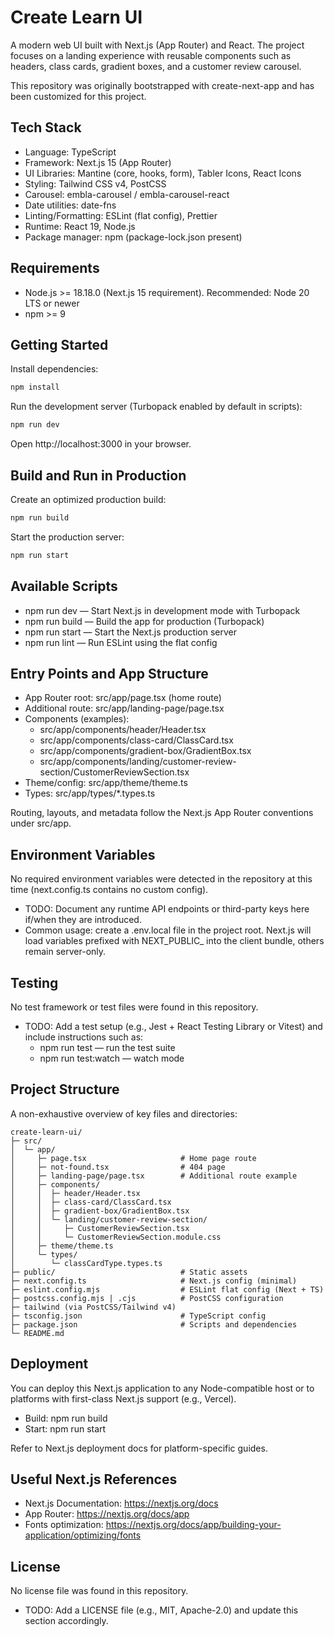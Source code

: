 # Create Learn UI

A modern web UI built with Next.js (App Router) and React. The project focuses on a landing experience with reusable components such as headers, class cards, gradient boxes, and a customer review carousel.

This repository was originally bootstrapped with create-next-app and has been customized for this project.

## Tech Stack
- Language: TypeScript
- Framework: Next.js 15 (App Router)
- UI Libraries: Mantine (core, hooks, form), Tabler Icons, React Icons
- Styling: Tailwind CSS v4, PostCSS
- Carousel: embla-carousel / embla-carousel-react
- Date utilities: date-fns
- Linting/Formatting: ESLint (flat config), Prettier
- Runtime: React 19, Node.js
- Package manager: npm (package-lock.json present)

## Requirements
- Node.js >= 18.18.0 (Next.js 15 requirement). Recommended: Node 20 LTS or newer
- npm >= 9

## Getting Started
Install dependencies:

```bash
npm install
```

Run the development server (Turbopack enabled by default in scripts):

```bash
npm run dev
```

Open http://localhost:3000 in your browser.

## Build and Run in Production
Create an optimized production build:

```bash
npm run build
```

Start the production server:

```bash
npm run start
```

## Available Scripts
- npm run dev — Start Next.js in development mode with Turbopack
- npm run build — Build the app for production (Turbopack)
- npm run start — Start the Next.js production server
- npm run lint — Run ESLint using the flat config

## Entry Points and App Structure
- App Router root: src/app/page.tsx (home route)
- Additional route: src/app/landing-page/page.tsx
- Components (examples):
  - src/app/components/header/Header.tsx
  - src/app/components/class-card/ClassCard.tsx
  - src/app/components/gradient-box/GradientBox.tsx
  - src/app/components/landing/customer-review-section/CustomerReviewSection.tsx
- Theme/config: src/app/theme/theme.ts
- Types: src/app/types/*.types.ts

Routing, layouts, and metadata follow the Next.js App Router conventions under src/app.

## Environment Variables
No required environment variables were detected in the repository at this time (next.config.ts contains no custom config).

- TODO: Document any runtime API endpoints or third-party keys here if/when they are introduced.
- Common usage: create a .env.local file in the project root. Next.js will load variables prefixed with NEXT_PUBLIC_ into the client bundle, others remain server-only.

## Testing
No test framework or test files were found in this repository.

- TODO: Add a test setup (e.g., Jest + React Testing Library or Vitest) and include instructions such as:
  - npm run test — run the test suite
  - npm run test:watch — watch mode

## Project Structure
A non-exhaustive overview of key files and directories:

```
create-learn-ui/
├─ src/
│  └─ app/
│     ├─ page.tsx                     # Home page route
│     ├─ not-found.tsx                # 404 page
│     ├─ landing-page/page.tsx        # Additional route example
│     ├─ components/
│     │  ├─ header/Header.tsx
│     │  ├─ class-card/ClassCard.tsx
│     │  ├─ gradient-box/GradientBox.tsx
│     │  └─ landing/customer-review-section/
│     │     ├─ CustomerReviewSection.tsx
│     │     └─ CustomerReviewSection.module.css
│     ├─ theme/theme.ts
│     └─ types/
│        └─ classCardType.types.ts
├─ public/                            # Static assets
├─ next.config.ts                     # Next.js config (minimal)
├─ eslint.config.mjs                  # ESLint flat config (Next + TS)
├─ postcss.config.mjs | .cjs          # PostCSS configuration
├─ tailwind (via PostCSS/Tailwind v4)
├─ tsconfig.json                      # TypeScript config
├─ package.json                       # Scripts and dependencies
└─ README.md
```

## Deployment
You can deploy this Next.js application to any Node-compatible host or to platforms with first-class Next.js support (e.g., Vercel).

- Build: npm run build
- Start: npm run start

Refer to Next.js deployment docs for platform-specific guides.

## Useful Next.js References
- Next.js Documentation: https://nextjs.org/docs
- App Router: https://nextjs.org/docs/app
- Fonts optimization: https://nextjs.org/docs/app/building-your-application/optimizing/fonts

## License
No license file was found in this repository.

- TODO: Add a LICENSE file (e.g., MIT, Apache-2.0) and update this section accordingly.